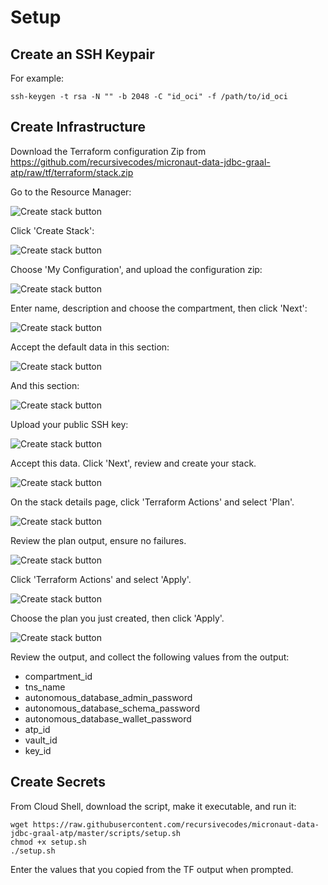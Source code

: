 # Setup

## Create an SSH Keypair

For example:

```shell script
ssh-keygen -t rsa -N "" -b 2048 -C "id_oci" -f /path/to/id_oci
```

## Create Infrastructure

Download the Terraform configuration Zip from https://github.com/recursivecodes/micronaut-data-jdbc-graal-atp/raw/tf/terraform/stack.zip

Go to the Resource Manager:

![Create stack button](images/resource_manager_link.png)

Click 'Create Stack':

![Create stack button](images/create_stack_btn.png)

Choose 'My Configuration', and upload the configuration zip:

![Create stack button](images/stack_info_1.png)

Enter name, description and choose the compartment, then click 'Next':

![Create stack button](images/stack_info_2.png)

Accept the default data in this section:

![Create stack button](images/stack_var_1.png)

And this section:

![Create stack button](images/stack_var_2.png)

Upload your public SSH key:

![Create stack button](images/stack_var_3.png)

Accept this data. Click 'Next', review and create your stack.

![Create stack button](images/stack_var_4.png)

On the stack details page, click 'Terraform Actions' and select 'Plan'.

![Create stack button](images/stack_plan.png)

Review the plan output, ensure no failures.

![Create stack button](images/plan_log.png)

Click 'Terraform Actions' and select 'Apply'.

![Create stack button](images/stack_apply.png)

Choose the plan you just created, then click 'Apply'.

![Create stack button](images/stack_apply_2.png)

Review the output, and collect the following values from the output:

* compartment_id
* tns_name
* autonomous_database_admin_password
* autonomous_database_schema_password
* autonomous_database_wallet_password
* atp_id
* vault_id
* key_id

## Create Secrets

From Cloud Shell, download the script, make it executable, and run it:

```shell script
wget https://raw.githubusercontent.com/recursivecodes/micronaut-data-jdbc-graal-atp/master/scripts/setup.sh
chmod +x setup.sh
./setup.sh
```

Enter the values that you copied from the TF output when prompted.


